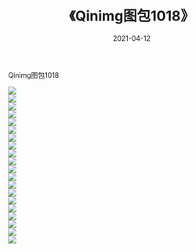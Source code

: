 ﻿---
layout: post
title:  《Qinimg图包1018》
date:   2021-04-12
img: http://imgx.orgx.ga/Qinimg图包/Qinimg图包1018/000.jpg
categories: [美女, 清纯, 唯美]
---

Qinimg图包1018

 ![](http://imgx.orgx.ga/Qinimg图包/Qinimg图包1018/001.jpg) <br>![](http://imgx.orgx.ga/Qinimg图包/Qinimg图包1018/002.jpg) <br>![](http://imgx.orgx.ga/Qinimg图包/Qinimg图包1018/003.jpg) <br>![](http://imgx.orgx.ga/Qinimg图包/Qinimg图包1018/004.jpg) <br>![](http://imgx.orgx.ga/Qinimg图包/Qinimg图包1018/005.jpg) <br>![](http://imgx.orgx.ga/Qinimg图包/Qinimg图包1018/006.jpg) <br>![](http://imgx.orgx.ga/Qinimg图包/Qinimg图包1018/007.jpg) <br>![](http://imgx.orgx.ga/Qinimg图包/Qinimg图包1018/008.jpg) <br>![](http://imgx.orgx.ga/Qinimg图包/Qinimg图包1018/009.jpg) <br>![](http://imgx.orgx.ga/Qinimg图包/Qinimg图包1018/010.jpg) <br>![](http://imgx.orgx.ga/Qinimg图包/Qinimg图包1018/011.jpg) <br>![](http://imgx.orgx.ga/Qinimg图包/Qinimg图包1018/012.jpg) <br>![](http://imgx.orgx.ga/Qinimg图包/Qinimg图包1018/013.jpg) <br>![](http://imgx.orgx.ga/Qinimg图包/Qinimg图包1018/014.jpg) <br>![](http://imgx.orgx.ga/Qinimg图包/Qinimg图包1018/015.jpg) <br>![](http://imgx.orgx.ga/Qinimg图包/Qinimg图包1018/016.jpg) <br>![](http://imgx.orgx.ga/Qinimg图包/Qinimg图包1018/017.jpg) <br>![](http://imgx.orgx.ga/Qinimg图包/Qinimg图包1018/018.jpg) <br>![](http://imgx.orgx.ga/Qinimg图包/Qinimg图包1018/019.jpg) <br>![](http://imgx.orgx.ga/Qinimg图包/Qinimg图包1018/020.jpg) <br>